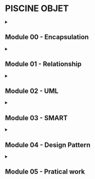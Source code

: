 # PISCINE OBJET

<details>
<summary> <h2> Module 00 - Encapsulation </h2> </summary>
</details>

<details>
<summary> <h2> Module 01 - Relationship </h2> </summary>
</details>

<details>
<summary> <h2> Module 02 - UML </h2> </summary>
</details>

<details>
<summary> <h2> Module 03 - SMART </h2> </summary>
</details>

<details>
<summary> <h2> Module 04 - Design Pattern </h2> </summary>
</details>

<details>
<summary> <h2> Module 05 - Pratical work </h2> </summary>
</details>

